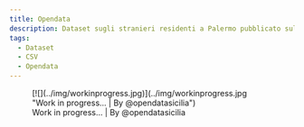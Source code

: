```yaml
---
title: Opendata
description: Dataset sugli stranieri residenti a Palermo pubblicato sul portale opendata del Comune diu Palermo
tags:
  - Dataset
  - CSV
  - Opendata
---
```




<figure markdown>
[![](../img/workinprogress.jpg)](../img/workinprogress.jpg "Work in progress... | By @opendatasicilia")
  <figcaption>Work in progress... | By @opendatasicilia</figcaption>
</figure>